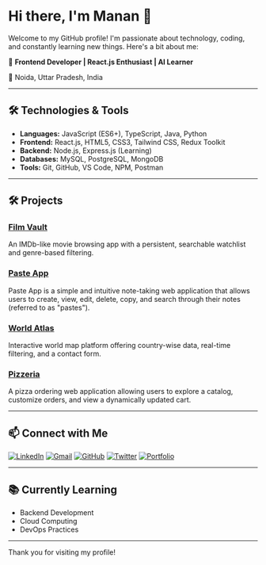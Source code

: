 # Hi there, I'm Manan 👋

Welcome to my GitHub profile! I'm passionate about technology, coding, and constantly learning new things. Here's a bit about me:

🎯 **Frontend Developer | React.js Enthusiast | AI Learner**

📍 Noida, Uttar Pradesh, India

---

## 🛠️ Technologies & Tools
- **Languages:**  JavaScript (ES6+), TypeScript, Java, Python
- **Frontend:** React.js, HTML5, CSS3, Tailwind CSS, Redux Toolkit
- **Backend:** Node.js, Express.js (Learning)
- **Databases:** MySQL, PostgreSQL, MongoDB
- **Tools:** Git, GitHub, VS Code, NPM, Postman

---

## 🛠️ Projects

### [Film Vault](https://film-vault-git-main-manan011s-projects.vercel.app/)
An IMDb-like movie browsing app with a persistent, searchable watchlist and genre-based filtering.

### [Paste App](https://paste-app-manan011s-projects.vercel.app/)
Paste App is a simple and intuitive note-taking web application that allows users to create, view, edit, delete, copy, and search through their notes (referred to as "pastes").

### [World Atlas](https://world-atlas-dun.vercel.app/)
Interactive world map platform offering country-wise data, real-time filtering, and a contact form.

### [Pizzeria](https://github.com/manan011/pizzeria)
A pizza ordering web application allowing users to explore a catalog, customize orders, and view a dynamically updated cart.

---

## 📫 Connect with Me


[![LinkedIn](https://img.shields.io/badge/LinkedIn-blue?logo=linkedin&style=for-the-badge)](https://www.linkedin.com/in/manan011)
[![Gmail](https://img.shields.io/badge/Gmail-D14836?logo=gmail&logoColor=white&style=for-the-badge)](mailto:mananagarwal1103@gmail.com)
[![GitHub](https://img.shields.io/badge/GitHub-black?logo=github&style=for-the-badge)](https://github.com/manan011)
[![Twitter](https://img.shields.io/badge/Twitter-1DA1F2?logo=twitter&logoColor=white&style=for-the-badge)](https://twitter.com/manan011)
[![Portfolio](https://img.shields.io/badge/Portfolio-24292E?logo=firefox-browser&logoColor=white&style=for-the-badge)](https://portfolio-mananagarwal.vercel.app/)



---

## 📚 Currently Learning

- Backend Development
- Cloud Computing
- DevOps Practices

---

Thank you for visiting my profile!
